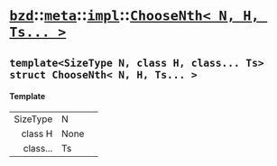 # [`bzd`](../../../../index.md)::[`meta`](../../../index.md)::[`impl`](../../index.md)::[`ChooseNth< N, H, Ts... >`](../index.md)

## `template<SizeType N, class H, class... Ts> struct ChooseNth< N, H, Ts... >`

#### Template
||||
|---:|:---|:---|
|SizeType|N||
|class H|None||
|class...|Ts||
